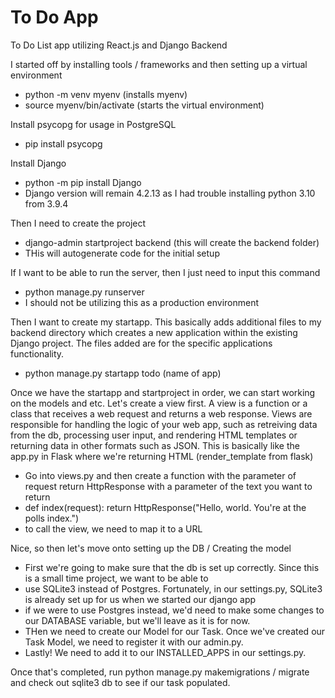 # To Do App
To Do List app utilizing React.js and Django Backend

I started off by installing tools / frameworks and then setting up a virtual environment
- python -m venv myenv (installs myenv)
- source myenv/bin/activate (starts the virtual environment)

Install psycopg for usage in PostgreSQL
- pip install psycopg

Install Django
- python -m pip install Django
- Django version will remain 4.2.13 as I had trouble installing python 3.10 from 3.9.4

Then I need to create the project
- django-admin startproject backend (this will create the backend folder)
- THis will autogenerate code for the initial setup

If I want to be able to run the server, then I just need to input this command
- python manage.py runserver
- I should not be utilizing this as a production environment

Then I want to create my startapp. This basically adds additional files to my backend directory which creates a new application
within the existing Django project. The files added are for the specific applications functionality.
- python manage.py startapp todo (name of app)

Once we have the startapp and startproject in order, we can start working on the models and etc. Let's create a view first.
A view is a function or a class that receives a web request and returns a web response. Views are responsible for handling the logic
of your web app, such as retreiving data from the db, processing user input, and rendering HTML templates or returning data in other 
formats such as JSON. This is basically like the app.py in Flask where we're returning HTML (render_template from flask)
- Go into views.py and then create a function with the parameter of request return HttpResponse with a parameter of the text you want to return
- def index(request):
    return HttpResponse("Hello, world. You're at the polls index.")
- to call the view, we need to map it to a URL


Nice, so then let's move onto setting up the DB / Creating the model
- First we're going to make sure that the db is set up correctly. Since this is a small time project, we want to be able to 
- use SQLite3 instead of Postgres. Fortunately, in our settings.py, SQLite3 is already set up for us when we started our django app
- if we were to use Postgres instead, we'd need to make some changes to our DATABASE variable, but we'll leave as it is for now.
- THen we need to create our Model for our Task. Once we've created our Task Model, we need to register it with our admin.py.
- Lastly! We need to add it to our INSTALLED_APPS in our settings.py.

Once that's completed, run python manage.py makemigrations / migrate and check out sqlite3 db to see if our task populated.
